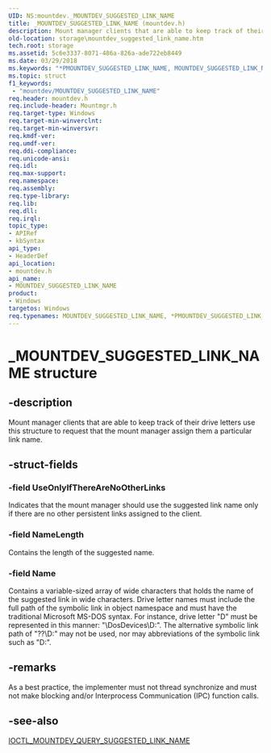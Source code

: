 ```yaml
---
UID: NS:mountdev._MOUNTDEV_SUGGESTED_LINK_NAME
title: _MOUNTDEV_SUGGESTED_LINK_NAME (mountdev.h)
description: Mount manager clients that are able to keep track of their drive letters use this structure to request that the mount manager assign them a particular link name.
old-location: storage\mountdev_suggested_link_name.htm
tech.root: storage
ms.assetid: 5c6e3337-8071-486a-826a-ade722eb8449
ms.date: 03/29/2018
ms.keywords: "*PMOUNTDEV_SUGGESTED_LINK_NAME, MOUNTDEV_SUGGESTED_LINK_NAME, MOUNTDEV_SUGGESTED_LINK_NAME structure [Storage Devices], PMOUNTDEV_SUGGESTED_LINK_NAME, PMOUNTDEV_SUGGESTED_LINK_NAME structure pointer [Storage Devices], _MOUNTDEV_SUGGESTED_LINK_NAME, mountdev/MOUNTDEV_SUGGESTED_LINK_NAME, mountdev/PMOUNTDEV_SUGGESTED_LINK_NAME, storage.mountdev_suggested_link_name, structs-mntmgr_fc4a3528-34b9-4112-9501-87db4e87f9f3.xml"
ms.topic: struct
f1_keywords:
 - "mountdev/MOUNTDEV_SUGGESTED_LINK_NAME"
req.header: mountdev.h
req.include-header: Mountmgr.h
req.target-type: Windows
req.target-min-winverclnt: 
req.target-min-winversvr: 
req.kmdf-ver: 
req.umdf-ver: 
req.ddi-compliance: 
req.unicode-ansi: 
req.idl: 
req.max-support: 
req.namespace: 
req.assembly: 
req.type-library: 
req.lib: 
req.dll: 
req.irql: 
topic_type:
- APIRef
- kbSyntax
api_type:
- HeaderDef
api_location:
- mountdev.h
api_name:
- MOUNTDEV_SUGGESTED_LINK_NAME
product:
- Windows
targetos: Windows
req.typenames: MOUNTDEV_SUGGESTED_LINK_NAME, *PMOUNTDEV_SUGGESTED_LINK_NAME
---
```


# _MOUNTDEV_SUGGESTED_LINK_NAME structure

## -description

Mount manager clients that are able to keep track of their drive letters use this structure to request that the mount manager assign them a particular link name.

## -struct-fields

### -field UseOnlyIfThereAreNoOtherLinks

Indicates that the mount manager should use the suggested link name only if there are no other persistent links assigned to the client.

### -field NameLength

Contains the length of the suggested name. 

### -field Name

Contains a variable-sized array of wide characters that holds the name of the suggested link in wide characters. Drive letter names must include the full path of the symbolic link in object namespace and must have the traditional Microsoft MS-DOS syntax. For instance, drive letter "D" must be represented in this manner: "\DosDevices\D:". The alternative symbolic link path of "\??\D:" may not be used, nor may abbreviations of the symbolic link such as "D:". 

## -remarks

As a best practice, the implementer must not thread synchronize and must not make blocking and/or Interprocess Communication (IPC) function calls.

## -see-also

[IOCTL_MOUNTDEV_QUERY_SUGGESTED_LINK_NAME](ni-mountdev-ioctl_mountdev_query_suggested_link_name.md)
